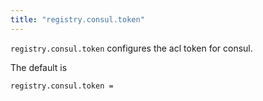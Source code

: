 ```yaml
---
title: "registry.consul.token"
---
```


`registry.consul.token` configures the acl token for consul.

The default is

	registry.consul.token =
